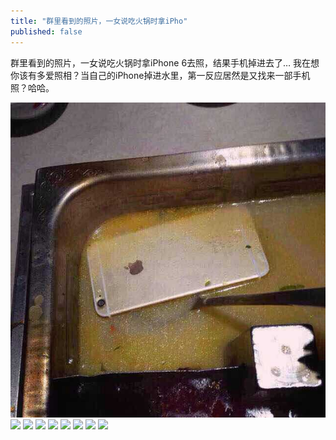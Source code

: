 ```yaml
---
title: "群里看到的照片，一女说吃火锅时拿iPho"
published: false
---
```

群里看到的照片，一女说吃火锅时拿iPhone 6去照，结果手机掉进去了…
我在想你该有多爱照相？当自己的iPhone掉进水里，第一反应居然是又找来一部手机照？哈哈。

![](./1.jpg)
![](./2.jpg)
![](./3.jpg)
![](./4.jpg)
![](./5.jpg)
![](./6.jpg)
![](./7.jpg)
![](./8.jpg)
![](./9.jpg)
